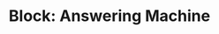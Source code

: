 ---
title: "Block: Answering Machine"
level: 1
external: https://www.microbit.co.uk/blocks/lessons/answering-machine/activity
---